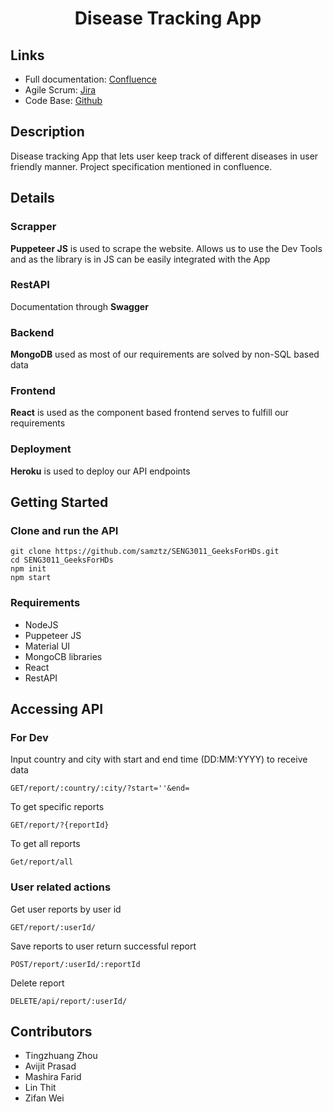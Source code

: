 


<h1 align="center"> Disease Tracking App 
</h1>



## Links
* Full documentation: [Confluence](https://unswseng.atlassian.net/wiki/spaces/SE3Y22G14/overview)
* Agile Scrum: [Jira](https://unswseng.atlassian.net/jira/your-work)
* Code Base: [Github](https://github.com/samztz/SENG3011_GeeksForHDs)

## Description

Disease tracking App that lets user keep track of different diseases in user friendly manner. Project specification mentioned in confluence.

## Details

### Scrapper

**Puppeteer JS** is used to scrape the website. Allows us to use the Dev Tools and as the library is in JS can be easily integrated with the App

### RestAPI

Documentation through **Swagger**

### Backend

**MongoDB** used as most of our requirements are solved by non-SQL based data

### Frontend

**React** is used as the component based frontend serves to fulfill our requirements

### Deployment

**Heroku** is used to deploy our API endpoints

## Getting Started

### Clone and run the API

```console
git clone https://github.com/samztz/SENG3011_GeeksForHDs.git
cd SENG3011_GeeksForHDs
npm init
npm start
```

### Requirements

- NodeJS
- Puppeteer JS
- Material UI
- MongoCB libraries
- React
- RestAPI

## Accessing API

### For Dev

Input country and city with start and end time (DD:MM:YYYY) to receive data
```console
GET/report/:country/:city/?start=''&end=
```

To get specific reports
```console
GET/report/?{reportId} 
```

To get all reports
```console
Get/report/all
```

### User related actions

Get user reports by user id
```console
GET/report/:userId/
```

Save reports to user return successful report
```console
POST/report/:userId/:reportId
```

Delete report
```console
DELETE/api/report/:userId/
```

## Contributors

- Tingzhuang Zhou
- Avijit Prasad
- Mashira Farid
- Lin Thit
- Zifan Wei

